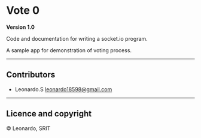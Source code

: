 # Vote 0

**Version 1.0**

Code and documentation for writing a socket.io program.

A sample app for demonstration of voting process.

---
## Contributors

- Leonardo.S <leonardo18598@gmail.com>

---
## Licence and copyright
© Leonardo, SRIT
